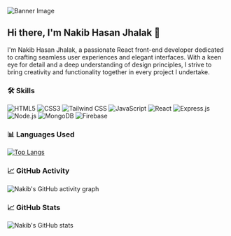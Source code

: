![Banner Image](https://media.licdn.com/dms/image/D4E16AQFJH6OkjhvJvA/profile-displaybackgroundimage-shrink_350_1400/0/1716117676888?e=1725494400&v=beta&t=a9ZHcDZ0Kd5r_9i-ZeOaL-ZtxFu7raz7zsXSmDop02Q)

## Hi there, I'm Nakib Hasan Jhalak 👋

I'm Nakib Hasan Jhalak, a passionate React front-end developer dedicated to crafting seamless user experiences and elegant interfaces. With a keen eye for detail and a deep understanding of design principles, I strive to bring creativity and functionality together in every project I undertake.

### 🛠️ Skills

![HTML5](https://img.icons8.com/color/48/000000/html-5.png)
![CSS3](https://img.icons8.com/color/48/000000/css3.png)
![Tailwind CSS](https://img.icons8.com/color/48/000000/tailwindcss.png)
![JavaScript](https://img.icons8.com/color/48/000000/javascript.png)
![React](https://img.icons8.com/color/48/000000/react-native.png)
![Express.js](https://img.icons8.com/color/48/000000/express.png)
![Node.js](https://img.icons8.com/color/48/000000/nodejs.png)
![MongoDB](https://img.icons8.com/color/48/000000/mongodb.png)
![Firebase](https://img.icons8.com/color/48/000000/firebase.png)

### 📊 Languages Used

[![Top Langs](https://github-readme-stats.vercel.app/api/top-langs/?username=2244jhalak&layout=compact&theme=radical)](https://github.com/2244jhalak/github-readme-stats)

### 📈 GitHub Activity

![Nakib's GitHub activity graph](https://activity-graph.herokuapp.com/graph?username=2244jhalak&bg_color=ffffff&color=708090&line=24292f&point=24292f&hide_border=true)

### 📈 GitHub Stats

![Nakib's GitHub stats](https://github-readme-stats.vercel.app/api?username=2244jhalak&show_icons=true&theme=radical)

<!-- Optionally add more sections like Projects, Achievements, etc. -->







